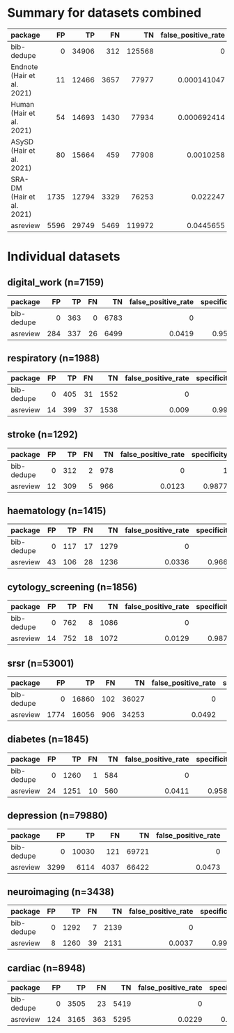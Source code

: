 # Summary for datasets combined

| package                    |   FP |    TP |   FN |     TN |   false_positive_rate |   specificity |   sensitivity |   precision |       f1 |
|:---------------------------|-----:|------:|-----:|-------:|----------------------:|--------------:|--------------:|------------:|---------:|
| bib-dedupe                 |    0 | 34906 |  312 | 125568 |           0           |      1        |      0.991141 |    1        | 0.995551 |
| Endnote (Hair et al. 2021) |   11 | 12466 | 3657 |  77977 |           0.000141047 |      0.999859 |      0.773181 |    0.999118 | 0.871748 |
| Human (Hair et al. 2021)   |   54 | 14693 | 1430 |  77934 |           0.000692414 |      0.999308 |      0.911307 |    0.996338 | 0.951927 |
| ASySD (Hair et al. 2021)   |   80 | 15664 |  459 |  77908 |           0.0010258   |      0.998974 |      0.971531 |    0.994919 | 0.983086 |
| SRA-DM (Hair et al. 2021)  | 1735 | 12794 | 3329 |  76253 |           0.022247    |      0.977753 |      0.793525 |    0.880584 | 0.834791 |
| asreview                   | 5596 | 29749 | 5469 | 119972 |           0.0445655   |      0.955435 |      0.84471  |    0.841675 | 0.84319  |

# Individual datasets

## digital_work (n=7159)

| package    |   FP |   TP |   FN |   TN |   false_positive_rate |   specificity |   sensitivity |   precision |    f1 | runtime   |
|:-----------|-----:|-----:|-----:|-----:|----------------------:|--------------:|--------------:|------------:|------:|:----------|
| bib-dedupe |    0 |  363 |    0 | 6783 |                0      |        1      |        1      |      1      | 1     | 0:00:38   |
| asreview   |  284 |  337 |   26 | 6499 |                0.0419 |        0.9581 |        0.9284 |      0.5427 | 0.685 | 0:00:00   |

## respiratory (n=1988)

| package    |   FP |   TP |   FN |   TN |   false_positive_rate |   specificity |   sensitivity |   precision |     f1 | runtime   |
|:-----------|-----:|-----:|-----:|-----:|----------------------:|--------------:|--------------:|------------:|-------:|:----------|
| bib-dedupe |    0 |  405 |   31 | 1552 |                 0     |         1     |        0.9289 |      1      | 0.9631 | 0:00:07   |
| asreview   |   14 |  399 |   37 | 1538 |                 0.009 |         0.991 |        0.9151 |      0.9661 | 0.9399 | 0:00:00   |

## stroke (n=1292)

| package    |   FP |   TP |   FN |   TN |   false_positive_rate |   specificity |   sensitivity |   precision |     f1 | runtime   |
|:-----------|-----:|-----:|-----:|-----:|----------------------:|--------------:|--------------:|------------:|-------:|:----------|
| bib-dedupe |    0 |  312 |    2 |  978 |                0      |        1      |        0.9936 |      1      | 0.9968 | 0:00:07   |
| asreview   |   12 |  309 |    5 |  966 |                0.0123 |        0.9877 |        0.9841 |      0.9626 | 0.9732 | 0:00:00   |

## haematology (n=1415)

| package    |   FP |   TP |   FN |   TN |   false_positive_rate |   specificity |   sensitivity |   precision |     f1 | runtime   |
|:-----------|-----:|-----:|-----:|-----:|----------------------:|--------------:|--------------:|------------:|-------:|:----------|
| bib-dedupe |    0 |  117 |   17 | 1279 |                0      |        1      |        0.8731 |      1      | 0.9323 | 0:00:09   |
| asreview   |   43 |  106 |   28 | 1236 |                0.0336 |        0.9664 |        0.791  |      0.7114 | 0.7491 | 0:00:00   |

## cytology_screening (n=1856)

| package    |   FP |   TP |   FN |   TN |   false_positive_rate |   specificity |   sensitivity |   precision |     f1 | runtime   |
|:-----------|-----:|-----:|-----:|-----:|----------------------:|--------------:|--------------:|------------:|-------:|:----------|
| bib-dedupe |    0 |  762 |    8 | 1086 |                0      |        1      |        0.9896 |      1      | 0.9948 | 0:00:06   |
| asreview   |   14 |  752 |   18 | 1072 |                0.0129 |        0.9871 |        0.9766 |      0.9817 | 0.9792 | 0:00:00   |

## srsr (n=53001)

| package    |   FP |    TP |   FN |    TN |   false_positive_rate |   specificity |   sensitivity |   precision |    f1 | runtime   |
|:-----------|-----:|------:|-----:|------:|----------------------:|--------------:|--------------:|------------:|------:|:----------|
| bib-dedupe |    0 | 16860 |  102 | 36027 |                0      |        1      |        0.994  |      1      | 0.997 | 0:03:08   |
| asreview   | 1774 | 16056 |  906 | 34253 |                0.0492 |        0.9508 |        0.9466 |      0.9005 | 0.923 | 0:00:02   |

## diabetes (n=1845)

| package    |   FP |   TP |   FN |   TN |   false_positive_rate |   specificity |   sensitivity |   precision |     f1 | runtime   |
|:-----------|-----:|-----:|-----:|-----:|----------------------:|--------------:|--------------:|------------:|-------:|:----------|
| bib-dedupe |    0 | 1260 |    1 |  584 |                0      |        1      |        0.9992 |      1      | 0.9996 | 0:00:05   |
| asreview   |   24 | 1251 |   10 |  560 |                0.0411 |        0.9589 |        0.9921 |      0.9812 | 0.9866 | 0:00:00   |

## depression (n=79880)

| package    |   FP |    TP |   FN |    TN |   false_positive_rate |   specificity |   sensitivity |   precision |    f1 | runtime   |
|:-----------|-----:|------:|-----:|------:|----------------------:|--------------:|--------------:|------------:|------:|:----------|
| bib-dedupe |    0 | 10030 |  121 | 69721 |                0      |        1      |        0.9881 |      1      | 0.994 | 0:05:55   |
| asreview   | 3299 |  6114 | 4037 | 66422 |                0.0473 |        0.9527 |        0.6023 |      0.6495 | 0.625 | 0:00:04   |

## neuroimaging (n=3438)

| package    |   FP |   TP |   FN |   TN |   false_positive_rate |   specificity |   sensitivity |   precision |     f1 | runtime   |
|:-----------|-----:|-----:|-----:|-----:|----------------------:|--------------:|--------------:|------------:|-------:|:----------|
| bib-dedupe |    0 | 1292 |    7 | 2139 |                0      |        1      |        0.9946 |      1      | 0.9973 | 0:00:14   |
| asreview   |    8 | 1260 |   39 | 2131 |                0.0037 |        0.9963 |        0.97   |      0.9937 | 0.9817 | 0:00:00   |

## cardiac (n=8948)

| package    |   FP |   TP |   FN |   TN |   false_positive_rate |   specificity |   sensitivity |   precision |     f1 | runtime   |
|:-----------|-----:|-----:|-----:|-----:|----------------------:|--------------:|--------------:|------------:|-------:|:----------|
| bib-dedupe |    0 | 3505 |   23 | 5419 |                0      |        1      |        0.9935 |      1      | 0.9967 | 0:00:38   |
| asreview   |  124 | 3165 |  363 | 5295 |                0.0229 |        0.9771 |        0.8971 |      0.9623 | 0.9286 | 0:00:00   |

